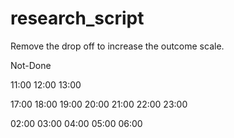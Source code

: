 # research_script

Remove the drop off to increase the outcome scale. 


Not-Done               


11:00
12:00
13:00

17:00
18:00
19:00
20:00
21:00
22:00
23:00


02:00
03:00
04:00
05:00
06:00




